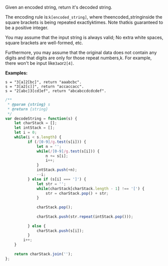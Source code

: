 Given an encoded string, return it's decoded string.

The encoding rule is:`k[encoded_string]`, where theencoded\_stringinside the square brackets is being repeated exactlyktimes. Note thatkis guaranteed to be a positive integer.

You may assume that the input string is always valid; No extra white spaces, square brackets are well-formed, etc.

Furthermore, you may assume that the original data does not contain any digits and that digits are only for those repeat numbers,k. For example, there won't be input like`3a`or`2[4]`.

**Examples:**

```
s = "3[a]2[bc]", return "aaabcbc".
s = "3[a2[c]]", return "accaccacc".
s = "2[abc]3[cd]ef", return "abcabccdcdcdef".
```

```js
/**
 * @param {string} s
 * @return {string}
 */
var decodeString = function(s) {
    let charStack = []; 
    let intStack = []; 
    let i = 0;
    while(i < s.length) { 
          if (/[0-9]/g.test(s[i])) {
              let n = ''; 
              while(/[0-9]/g.test(s[i])) {
                  n += s[i];
                  i++; 
              }
              intStack.push(+n);
              --i; 
          } else if (s[i] === ']') {
              let str = '';
              while(charStack[charStack.length - 1] !== '[') {
                  str = charStack.pop() + str; 
              }
              
              charStack.pop(); 
              
              charStack.push(str.repeat(intStack.pop())); 
              
          } else {
              charStack.push(s[i]); 
          }
        i++;
    }
    
    return charStack.join('');
};
```




